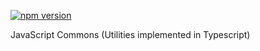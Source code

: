 [![npm version](https://badge.fury.io/js/%40marco-eckstein%2Fjs-common.svg)](https://badge.fury.io/js/%40marco-eckstein%2Fjs-common)

JavaScript Commons (Utilities implemented in Typescript) 
